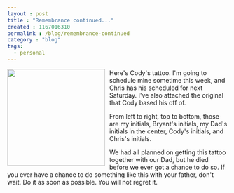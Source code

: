 ```yaml
---
layout : post
title : "Remembrance continued..."
created : 1167016310
permalink : /blog/remembrance-continued
category : "blog"
tags:
  - personal
---
```

<img src="http://jeradbitner.com/files/cody_tattoo.jpg" style="float:left; width: 223px; height: 220px; margin-right:10px;" /> Here's Cody's tattoo. I'm going to schedule mine sometime this week, and Chris has his scheduled for next Saturday. I've also attached the original that Cody based his off of.

From left to right, top to bottom, those are my initials, Bryant's initials, my Dad's initials in the center, Cody's initials, and Chris's initials.

We had all planned on getting this tattoo together with our Dad, but he died before we ever got a chance to do so. If you ever have a chance to do something like this with your father, don't wait. Do it as soon as possible. You will not regret it.
